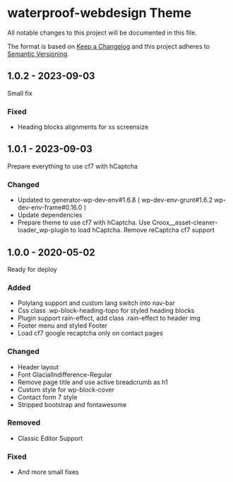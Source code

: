 # waterproof-webdesign Theme
All notable changes to this project will be documented in this file.

The format is based on [Keep a Changelog](http://keepachangelog.com/)
and this project adheres to [Semantic Versioning](http://semver.org/).

## 1.0.2 - 2023-09-03
Small fix

### Fixed
- Heading blocks alignments for xs screensize

## 1.0.1 - 2023-09-03
Prepare everything to use cf7 with hCaptcha

### Changed
- Updated to generator-wp-dev-env#1.6.8 ( wp-dev-env-grunt#1.6.2 wp-dev-env-frame#0.16.0 )
- Update dependencies
- Prepare theme to use cf7 with hCaptcha. Use Croox__asset-cleaner-loader_wp-plugin to load hCaptcha. Remove reCaptcha cf7 support

## 1.0.0 - 2020-05-02
Ready for deploy

### Added
- Polylang support and custom lang switch into nav-bar
- Css class .wp-block-heading-topo for styled heading blocks
- Plugin support rain-effect, add class .rain-effect to header img
- Footer menu and styled Footer
- Load cf7 google recaptcha only on contact pages

### Changed
- Header layout
- Font GlacialIndifference-Regular
- Remove page title and use active breadcrumb as h1
- Custom style for wp-block-cover
- Contact form 7 style
- Stripped bootstrap and fontawesome

### Removed
- Classic Editor Support

### Fixed
- And more small fixes
